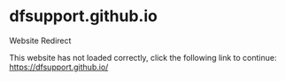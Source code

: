 # dfsupport.github.io
Website Redirect

This website has not loaded correctly, click the following link to continue:
https://dfsupport.github.io/
